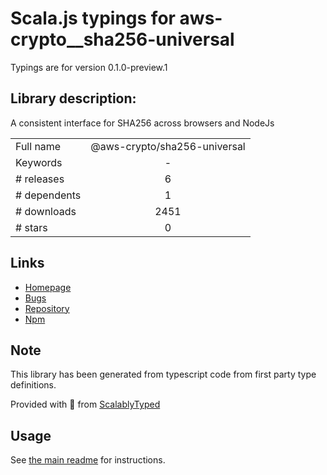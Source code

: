 
# Scala.js typings for aws-crypto__sha256-universal

Typings are for version 0.1.0-preview.1

## Library description:
A consistent interface for SHA256 across browsers and NodeJs

|                    |                 |
| ------------------ | :-------------: |
| Full name          | @aws-crypto/sha256-universal |
| Keywords           | - |
| # releases         | 6 |
| # dependents       | 1 |
| # downloads        | 2451 |
| # stars            | 0 |

## Links
- [Homepage](https://github.com/aws/aws-sdk-js-crypto-helpers#readme)
- [Bugs](https://github.com/aws/aws-sdk-js-crypto-helpers/issues)
- [Repository](https://github.com/aws/aws-sdk-js-crypto-helpers)
- [Npm](https://www.npmjs.com/package/%40aws-crypto%2Fsha256-universal)
    


## Note
This library has been generated from typescript code from first party type definitions.

Provided with :purple_heart: from [ScalablyTyped](https://github.com/oyvindberg/ScalablyTyped)

## Usage
See [the main readme](../../readme.md) for instructions.


